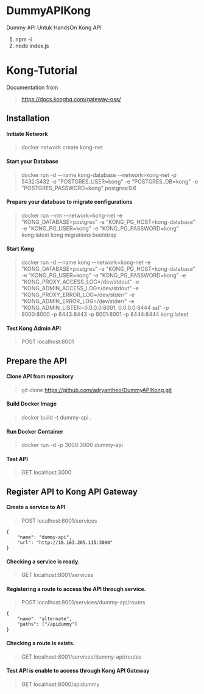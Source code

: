 # DummyAPIKong
Dummy API Untuk HandsOn Kong API

1. npm -i
2. node index.js


# Kong-Tutorial

Documentation from 
> https://docs.konghq.com/gateway-oss/

## Installation

#### Initiate Network
> docker network create kong-net

#### Start your Database
> docker run -d --name kong-database --network=kong-net -p 5432:5432 -e "POSTGRES_USER=kong" -e "POSTGRES_DB=kong" -e "POSTGRES_PASSWORD=kong" postgres:9.6

#### Prepare your database to migrate configurations
> docker run --rm --network=kong-net -e "KONG_DATABASE=postgres" -e "KONG_PG_HOST=kong-database" -e "KONG_PG_USER=kong" -e "KONG_PG_PASSWORD=kong" kong:latest kong migrations bootstrap

#### Start Kong
> docker run -d --name kong --network=kong-net -e "KONG_DATABASE=postgres" -e "KONG_PG_HOST=kong-database" -e "KONG_PG_USER=kong" -e "KONG_PG_PASSWORD=kong" -e "KONG_PROXY_ACCESS_LOG=/dev/stdout" -e "KONG_ADMIN_ACCESS_LOG=/dev/stdout" -e "KONG_PROXY_ERROR_LOG=/dev/stderr" -e "KONG_ADMIN_ERROR_LOG=/dev/stderr" -e "KONG_ADMIN_LISTEN=0.0.0.0:8001, 0.0.0.0:8444 ssl" -p 8000:8000 -p 8443:8443 -p 8001:8001 -p 8444:8444 kong:latest

#### Test Kong Admin API
> POST localhost:8001

## Prepare the API

#### Clone API from repository
> git clone https://github.com/adryantheo/DummyAPIKong.git

#### Build Docker Image
> docker build -t dummy-api .

#### Run Docker Container
> docker run -d -p 3000:3000 dummy-api

#### Test API
> GET localhost:3000

## Register API to Kong API Gateway

#### Create a service to API
> POST localhost:8001/services
```
{
    "name": "dummy-api",
    "url": "http://10.163.205.115:3000"
}
```

#### Checking a service is ready.
> GET localhost:8001/services

#### Registering a route to access the API through service.
> POST localhost:8001/services/dummy-api/routes
```
{
    "name": "alternate",
    "paths": ["/apidummy"]
}
```

#### Checking a route is exists.
> GET localhost:8001/services/dummy-api/routes

#### Test API is enable to access through Kong API Gateway
> GET localhost:8000/apidummy

